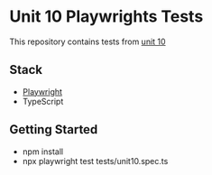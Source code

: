 # Unit 10 Playwrights Tests

This repository contains tests from [unit 10](https://course.yet-another-js-course.com/u10-bv1sbzFzgu)

## Stack

- [Playwright](https://playwright.dev/)
- TypeScript

## Getting Started
- npm install
- npx playwright test tests/unit10.spec.ts
